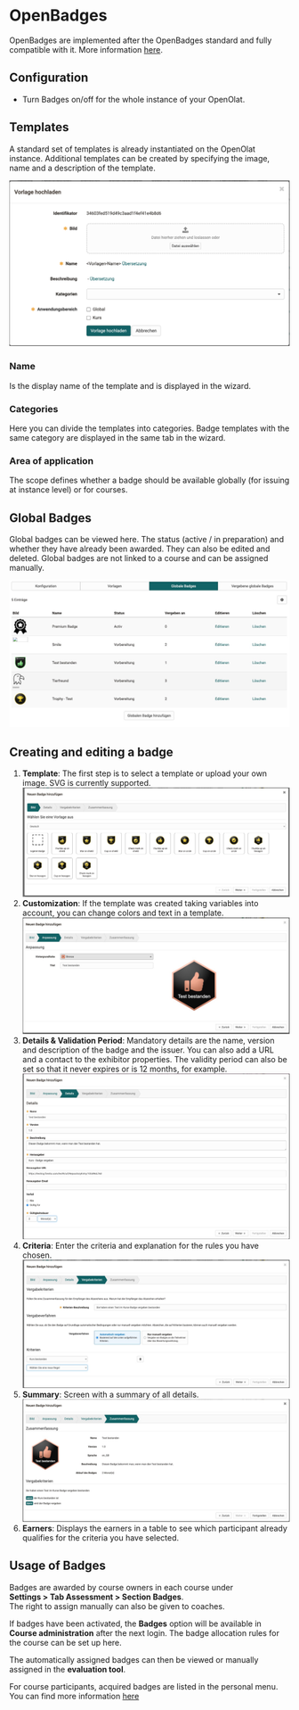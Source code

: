 # OpenBadges

OpenBadges are implemented after the OpenBadges standard and fully compatible with it. More information [here](https://www.imsglobal.org/activity/openbadges).

## Configuration

* Turn Badges on/off for the whole instance of your OpenOlat.

## Templates

A standard set of templates is already instantiated on the OpenOlat instance. Additional templates can be created by specifying the image, name and a description of the template.

![Templateansicht](assets/badges-admin-global-templates.de.jpg)

### Name

Is the display name of the template and is displayed in the wizard.

### Categories

Here you can divide the templates into categories. Badge templates with the same category are displayed in the same tab in the wizard.

### Area of application

The scope defines whether a badge should be available globally (for issuing at instance level) or for courses.

## Global Badges

Global badges can be viewed here. The status (active / in preparation) and whether they have already been awarded. They can also be edited and deleted. Global badges are not linked to a course and can be assigned manually.

![Global Badges](assets/badges-admin-global.de.jpg)

## Creating and editing a badge

1. **Template**: The first step is to select a template or upload your own image. SVG is currently supported.
![Wizard Schritt 1](assets/badges-wizard-1.de.jpg)
2. **Customization**: If the template was created taking variables into account, you can change colors and text in a template. 
![Wizard Schritt 2](assets/badges-wizard-2.de.jpg)
3. **Details & Validation Period**: Mandatory details are the name, version and description of the badge and the issuer. You can also add a URL and a contact to the exhibitor properties. The validity period can also be set so that it never expires or is 12 months, for example.
![Wizard Schritt 3](assets/badges-wizard-3.de.jpg)
4. **Criteria**: Enter the criteria and explanation for the rules you have chosen.
![Wizard Schritt 4](assets/badges-wizard-4.de.jpg)
5. **Summary**: Screen with a summary of all details.
![Wizard Schritt 5](assets/badges-wizard-5.de.jpg)
6. **Earners**: Displays the earners in a table to see which participant already qualifies for the criteria you have selected.

## Usage of Badges

Badges are awarded by course owners in each course under<br>
**Settings > Tab Assessment > Section Badges**. <br>
The right to assign manually can also be given to coaches.

If badges have been activated, the **Badges** option will be available in **Course administration** after the next login. The badge allocation rules for the course can be set up here.

The automatically assigned badges can then be viewed or manually assigned in the **evaluation tool**.

For course participants, acquired badges are listed in the personal menu. You can find more information [here](../../manual_user/personal_menu/OpenBadges.md)



